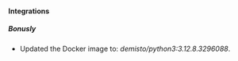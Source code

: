 
#### Integrations

##### Bonusly

- Updated the Docker image to: *demisto/python3:3.12.8.3296088*.

